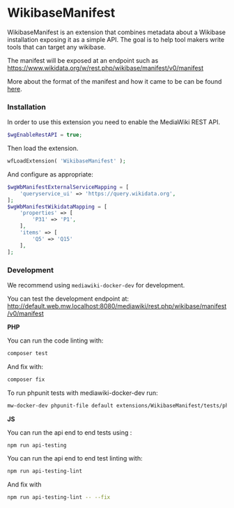 # WikibaseManifest

WikibaseManifest is an extension that combines metadata about a Wikibase installation exposing it as a simple API.
The goal is to help tool makers write tools that can target any wikibase.

The manifest will be exposed at an endpoint such as https://www.wikidata.org/w/rest.php/wikibase/manifest/v0/manifest

More about the format of the manifest and how it came to be can be found [here](/docs/manifest_output_format.md).

### Installation

In order to use this extension you need to enable the MediaWiki REST API.

```php
$wgEnableRestAPI = true;
```

Then load the extension.

```php
wfLoadExtension( 'WikibaseManifest' );
```

And configure as appropriate:

```php
$wgWbManifestExternalServiceMapping = [
	'queryservice_ui' => 'https://query.wikidata.org',
];
$wgWbManifestWikidataMapping = [
	'properties' => [
		'P31' => 'P1',
	],
	'items' => [
		'Q5' => 'Q15'
	],
];
```

### Development

We recommend using `mediawiki-docker-dev` for development.

You can test the development endpoint at:
http://default.web.mw.localhost:8080/mediawiki/rest.php/wikibase/manifest/v0/manifest

**PHP**

You can run the code linting with:
```sh
composer test
```

And fix with:
```sh
composer fix
```

To run phpunit tests with mediawiki-docker-dev run:
```sh
mw-docker-dev phpunit-file default extensions/WikibaseManifest/tests/phpunit/
```

**JS**

You can run the api end to end tests using :
```sh
npm run api-testing
```

You can run the api end to end test linting with:
```sh
npm run api-testing-lint
```

And fix with
```sh
npm run api-testing-lint -- --fix
```
